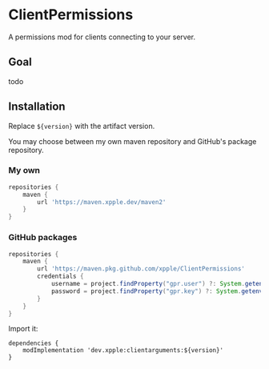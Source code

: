 # ClientPermissions
A permissions mod for clients connecting to your server.

## Goal
todo

## Installation
Replace `${version}` with the artifact version.

You may choose between my own maven repository and GitHub's package repository.
### My own
```gradle
repositories {
    maven {
        url 'https://maven.xpple.dev/maven2'
    }
}
```
### GitHub packages
```gradle
repositories {
    maven {
        url 'https://maven.pkg.github.com/xpple/ClientPermissions'
        credentials {
            username = project.findProperty("gpr.user") ?: System.getenv("USERNAME")
            password = project.findProperty("gpr.key") ?: System.getenv("TOKEN")
        }
    }
}
```
Import it:
```
dependencies {
    modImplementation 'dev.xpple:clientarguments:${version}'
}
```

